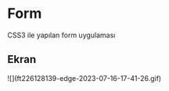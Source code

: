 <h1>Form</h1>

CSS3 ile yapılan form uygulaması

<h2>Ekran</h2>
![](ft226128139-edge-2023-07-16-17-41-26.gif)
